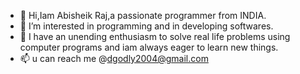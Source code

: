- 👋 Hi,Iam Abisheik Raj,a passionate programmer from INDIA.
- 👀 I’m interested in programming and in developing softwares.
- 🌱 I have an unending enthusiasm to solve real life problems using computer programs and iam always eager to learn new things.
- 📫 u can reach me @dgodly2004@gmail.com

<!---
Abisheik-Raj/Abisheik-Raj is a ✨ special ✨ repository because its `README.md` (this file) appears on your GitHub profile.
You can click the Preview link to take a look at your changes.
--->
